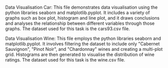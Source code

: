 Data Visualisation Car:
This file demonstrates data visualisation using the python libraries seaborn and matplotlib.pyplot.
It includes a variety of graphs such as box plot, histogram and line plot,
and it draws conclusions and analyses the relationship between different variables through those graphs.
The dataset used for this task is the cars93.csv file.

Data Visualisation Wine:
This file employs the python libraries seaborn and matplotlib.pyplot.
It involves filtering the dataset to include only "Cabernet Sauvignon", "Pinot Noir", and "Chardonnay" wines and creating a multi-plot grid. 
Histograms are then generated to visualise the distribution of wine ratings.
The dataset used for this task is the wine.csv file.

